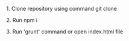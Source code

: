 <p>
1. Clone repository using command git clone
</p>
<p>2. Run npm i</p>
<p>3. Run 'grunt' command or open index.html file</p>
